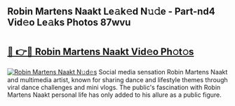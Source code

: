 ## Robin Martens Naakt Le𝚊k𝚎d N𝚞𝚍e - Part-nd4 Vid𝚎o Le𝚊ks Photos 87wvu

# <h2><a href="http://fba66v.evod.top/?m=Robin+Martens+Naakt">🔗 👉🔴 Robin Martens Naakt Vid𝚎o Ph𝚘t𝚘s</a></h2>

[![Robin Martens Naakt N𝚞d𝚎s](https://i.imgur.com/8V9OHl7.gif)](http://fba66v.evod.top/?m=Robin+Martens+Naakt)
Social media sensation Robin Martens Naakt and multimedia artist, known for sharing dance and lifestyle themes through viral dance challenges and mini vlogs. The public's fascination with Robin Martens Naakt personal life has only added to his allure as a public figure. 
